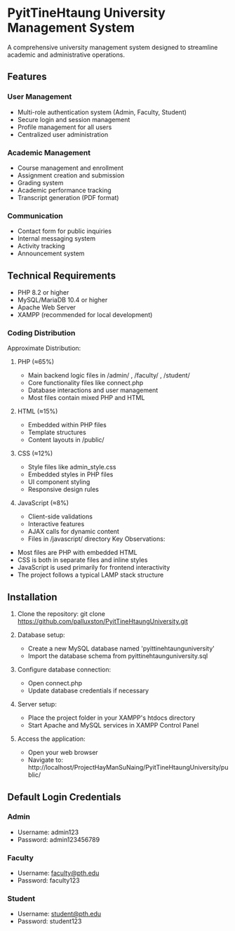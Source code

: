 # PyitTineHtaung University Management System

A comprehensive university management system designed to streamline academic and administrative operations.

## Features

### User Management
- Multi-role authentication system (Admin, Faculty, Student)
- Secure login and session management
- Profile management for all users
- Centralized user administration

### Academic Management
- Course management and enrollment
- Assignment creation and submission
- Grading system
- Academic performance tracking
- Transcript generation (PDF format)

### Communication
- Contact form for public inquiries
- Internal messaging system
- Activity tracking
- Announcement system

## Technical Requirements

- PHP 8.2 or higher
- MySQL/MariaDB 10.4 or higher
- Apache Web Server
- XAMPP (recommended for local development)

### Coding Distribution

Approximate Distribution:

1. PHP (≈65%)
   
   - Main backend logic files in /admin/ , /faculty/ , /student/
   - Core functionality files like connect.php
   - Database interactions and user management
   - Most files contain mixed PHP and HTML
2. HTML (≈15%)
   
   - Embedded within PHP files
   - Template structures
   - Content layouts in /public/
3. CSS (≈12%)
   
   - Style files like admin_style.css
   - Embedded styles in PHP files
   - UI component styling
   - Responsive design rules
4. JavaScript (≈8%)
   
   - Client-side validations
   - Interactive features
   - AJAX calls for dynamic content
   - Files in /javascript/ directory
Key Observations:

- Most files are PHP with embedded HTML
- CSS is both in separate files and inline styles
- JavaScript is used primarily for frontend interactivity
- The project follows a typical LAMP stack structure

## Installation

1. Clone the repository:
git clone https://github.com/palluxston/PyitTineHtaungUniversity.git

2. Database setup:
   
   - Create a new MySQL database named 'pyittinehtaunguniversity'
   - Import the database schema from pyittinehtaunguniversity.sql

3. Configure database connection:
   - Open connect.php
   - Update database credentials if necessary
4. Server setup:
   
   - Place the project folder in your XAMPP's htdocs directory
   - Start Apache and MySQL services in XAMPP Control Panel
5. Access the application:
   
   - Open your web browser
   - Navigate to: http://localhost/ProjectHayManSuNaing/PyitTineHtaungUniversity/public/

## Default Login Credentials
### Admin
- Username: admin123
- Password: admin123456789
### Faculty
- Username: faculty@pth.edu
- Password: faculty123
### Student
- Username: student@pth.edu
- Password: student123
